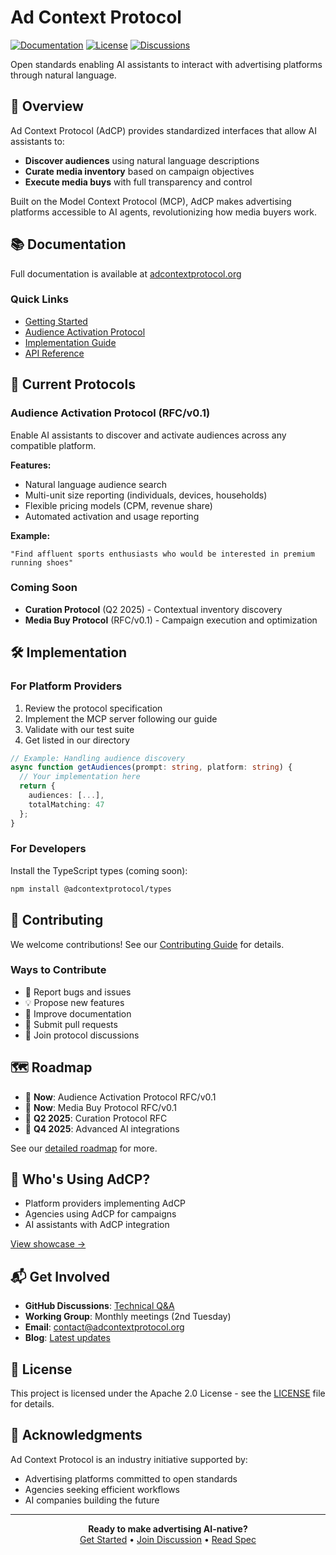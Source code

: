 # Ad Context Protocol

[![Documentation](https://img.shields.io/badge/docs-adcontextprotocol.org-blue)](https://adcontextprotocol.org)
[![License](https://img.shields.io/badge/license-Apache%202.0-green)](LICENSE)
[![Discussions](https://img.shields.io/github/discussions/adcontextprotocol/adcontextprotocol)](https://github.com/adcontextprotocol/adcontextprotocol/discussions)

Open standards enabling AI assistants to interact with advertising platforms through natural language.

## 🚀 Overview

Ad Context Protocol (AdCP) provides standardized interfaces that allow AI assistants to:
- **Discover audiences** using natural language descriptions
- **Curate media inventory** based on campaign objectives
- **Execute media buys** with full transparency and control

Built on the Model Context Protocol (MCP), AdCP makes advertising platforms accessible to AI agents, revolutionizing how media buyers work.

## 📚 Documentation

Full documentation is available at [adcontextprotocol.org](https://adcontextprotocol.org)

### Quick Links
- [Getting Started](https://adcontextprotocol.org/docs/intro)
- [Audience Activation Protocol](https://adcontextprotocol.org/docs/audience)
- [Implementation Guide](https://adcontextprotocol.org/docs/implementation)
- [API Reference](https://adcontextprotocol.org/docs/reference)

## 🎯 Current Protocols

### Audience Activation Protocol (RFC/v0.1)
Enable AI assistants to discover and activate audiences across any compatible platform.

**Features:**
- Natural language audience search
- Multi-unit size reporting (individuals, devices, households)
- Flexible pricing models (CPM, revenue share)
- Automated activation and usage reporting

**Example:**
```
"Find affluent sports enthusiasts who would be interested in premium running shoes"
```

### Coming Soon
- **Curation Protocol** (Q2 2025) - Contextual inventory discovery
- **Media Buy Protocol** (RFC/v0.1) - Campaign execution and optimization

## 🛠 Implementation

### For Platform Providers

1. Review the protocol specification
2. Implement the MCP server following our guide
3. Validate with our test suite
4. Get listed in our directory

```typescript
// Example: Handling audience discovery
async function getAudiences(prompt: string, platform: string) {
  // Your implementation here
  return {
    audiences: [...],
    totalMatching: 47
  };
}
```

### For Developers

Install the TypeScript types (coming soon):
```bash
npm install @adcontextprotocol/types
```

## 🤝 Contributing

We welcome contributions! See our [Contributing Guide](CONTRIBUTING.md) for details.

### Ways to Contribute
- 🐛 Report bugs and issues
- 💡 Propose new features
- 📝 Improve documentation
- 🔧 Submit pull requests
- 💬 Join protocol discussions

## 🗺 Roadmap

- 🚧 **Now**: Audience Activation Protocol RFC/v0.1
- 🚧 **Now**: Media Buy Protocol RFC/v0.1
- 📅 **Q2 2025**: Curation Protocol RFC
- 🔮 **Q4 2025**: Advanced AI integrations

See our [detailed roadmap](https://github.com/adcontextprotocol/adcontextprotocol/projects/1) for more.

## 🏢 Who's Using AdCP?

- Platform providers implementing AdCP
- Agencies using AdCP for campaigns
- AI assistants with AdCP integration

[View showcase →](https://adcontextprotocol.org/showcase)

## 📬 Get Involved

- **GitHub Discussions**: [Technical Q&A](https://github.com/adcontextprotocol/adcontextprotocol/discussions)
- **Working Group**: Monthly meetings (2nd Tuesday)
- **Email**: contact@adcontextprotocol.org
- **Blog**: [Latest updates](https://adcontextprotocol.org/blog)

## 📄 License

This project is licensed under the Apache 2.0 License - see the [LICENSE](LICENSE) file for details.

## 🙏 Acknowledgments

Ad Context Protocol is an industry initiative supported by:
- Advertising platforms committed to open standards
- Agencies seeking efficient workflows
- AI companies building the future

---

<p align="center">
  <strong>Ready to make advertising AI-native?</strong><br>
  <a href="https://adcontextprotocol.org/docs/intro">Get Started</a> •
  <a href="https://github.com/adcontextprotocol/adcontextprotocol/discussions">Join Discussion</a> •
  <a href="https://adcontextprotocol.org/docs/audience/specification">Read Spec</a>
</p>